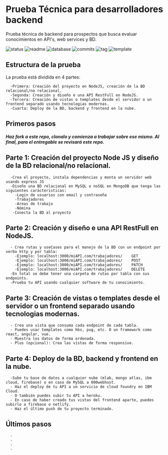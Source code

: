 # Prueba Técnica para desarrolladores backend
Prueba técnica de backend para prospectos que busca evaluar conocimientos en API's, web services y BD.

![status](https://img.shields.io/badge/status-running-green.svg?colorB=00C106) ![readme](https://img.shields.io/badge/readme-OK-green.svg?colorB=00C106) ![database](https://img.shields.io/badge/database-OK-green.svg?colorB=00C106) ![commits](https://img.shields.io/badge/commits-26-blue.svg) ![tag](https://img.shields.io/badge/tag-v0.3-orange.svg)
![template](https://img.shields.io/badge/template-twig-yellow.svg) 

## Estructura de la prueba
La prueba está dividida en 4 partes:
```
  -Primera: Creación del proyecto en NodeJS, creación de la BD relacional/no relacional.
  -Segunda: Creación y diseño e una API RestFull en NodeJS.
  -Tercera: Creación de vistas o templates desde el servidor o un frontend separado usando tecnologias modernas.
  -Cuarta: Deploy de la BD, backend y frontend en la nube. 
```

## Primeros pasos
  ##### Haz fork a este repo, clonalo y comienza a trabajar sobre ese mismo. Al final, para el entregable se revisará este repo.

## Parte 1: Creación del proyecto Node JS y diseño de la BD relacional/no relacional.
```
  -Crea el proyecto, instala dependencias y monta un servidor web usando express JS
  -Diseño una BD relacional en MySQL o noSQL en MongoDB que tenga las siguientes carácteristicas:
    -Login de usuarios con email y contraseña
    -Trabajadores
    -Areas de trabajo
    -Nómina
   -Conecta la BD al proyecto
```
## Parte 2: Creación y diseño e una API RestFull en NodeJS.
```
  - Crea rutas y useCases para el manejo de la BD con un endpoint por verbo http y por tabla:
    -Ejemplo: localhost:3000/miAPI.com/trabajadores/    GET
    -Ejemplo: localhost:3000/miAPI.com/trabajadores/    POST
    -Ejemplo: localhost:3000/miAPI.com/trabajadores/    PATCH
    -Ejemplo: localhost:3000/miAPI.com/trabajadores/    DELETE
  -En total se debe tener una carpeta de rutas por tabla con sus endpoints.
  -Prueba tu API usando cualquier software de tu conocimiento.
```
## Parte 3: Creación de vistas o templates desde el servidor o un frontend separado usando tecnologias modernas.
```
  - Crea una vista que consuma cada endpoint de cada tabla.
  - Puedes usar templates como hbs, pug, etc. O un framework como react, angular, vue. 
  - Muestra los datos de forma ordenada.
  - Plus (opcional): Crea las vistas de forma responsive.
```
## Parte 4: Deploy de la BD, backend y frontend en la nube. 
```
  -Sube tu base de datos a cualquier nube (mlab, mongo atlas, ibm cloud, firebase) o en caso de MySQL a 000webhost. 
  - Haz el deploy de tu API a un servicio de cloud foundry en IBM Cloud.
  - O también puedes subir tu API a heroku.
  - En caso de haber creado tus vistas del frontend aparte, puedes subirlo a firebase o netlify. 
  - Haz el último push de tu proyecto terminado. 
```
## Últimos pasos 
```
  -
  -
  -
  -
```
